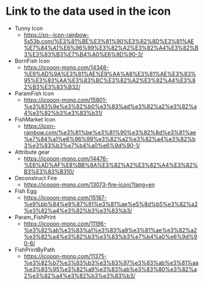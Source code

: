 # Link to the data used in the icon

- Tunny Icon
  - https://xn--icon-rainbow-5s53b.com/%E3%81%BE%E3%81%90%E3%82%8D%E3%81%AE%E7%84%A1%E6%96%99%E3%82%A2%E3%82%A4%E3%82%B3%E3%83%B3%E7%B4%A0%E6%9D%90-3/
- BornFish Icon
  - https://icooon-mono.com/14348-%E9%AD%9A%E3%81%AE%E9%AA%A8%E3%81%AE%E3%83%95%E3%83%AA%E3%83%BC%E3%82%A2%E3%82%A4%E3%82%B3%E3%83%B32/
- ParamFish Icon
  - https://icooon-mono.com/15801-%e3%83%9e%e3%82%b0%e3%83%ad%e3%82%a2%e3%82%a4%e3%82%b3%e3%83%b31/
- FishMarket Icon
  - https://icon-rainbow.com/%e3%81%be%e3%81%90%e3%82%8d%e3%81%ae%e7%84%a1%e6%96%99%e3%82%a2%e3%82%a4%e3%82%b3%e3%83%b3%e7%b4%a0%e6%9d%90-1/
- Attribute gear
  - https://icooon-mono.com/14476-%E6%AD%AF%E8%BB%8A%E3%82%A2%E3%82%A4%E3%82%B3%E3%83%B310/
- Deconstruct Fire
  - https://icooon-mono.com/13073-fire-icon/?lang=en
- Fish Egg
  - https://icooon-mono.com/15187-%e9%bb%84%e9%87%91%e3%81%ae%e5%8d%b5%e3%82%a2%e3%82%a4%e3%82%b3%e3%83%b3/
- Param_FishPrint
  - https://icooon-mono.com/11196-%e3%82%ab%e3%83%a1%e3%83%a9%e3%81%ae%e3%82%a2%e3%82%a4%e3%82%b3%e3%83%b3%e7%b4%a0%e6%9d%90-6/
- FishPrintByPath
  - https://icooon-mono.com/11375-%e3%82%b7%e3%83%b3%e3%83%97%e3%83%ab%e3%81%aa%e3%83%95%e3%82%a9%e3%83%ab%e3%83%80%e3%82%a2%e3%82%a4%e3%82%b3%e3%83%b3/
